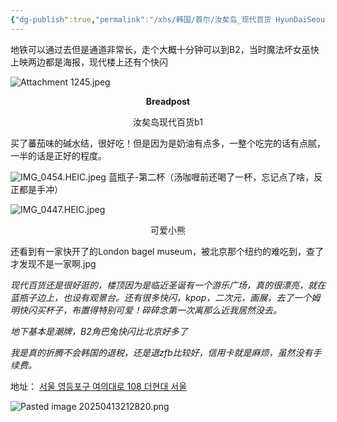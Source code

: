 ```yaml
---
{"dg-publish":true,"permalink":"/xhs/韩国/首尔/汝矣岛_现代百货 HyunDaiSeoul/","tags":["rednote","首尔"],"created":"2024-11-12","updated":"2025-04-13T21:28:21.937+08:00"}
---
```



地铁可以通过去但是通道非常长，走个大概十分钟可以到B2，当时魔法坏女巫快上映两边都是海报，现代楼上还有个快闪

![Attachment 1245.jpeg](/img/user/xhs/%E9%9F%A9%E5%9B%BD/%E9%A6%96%E5%B0%94/photo-%E9%A6%96%E5%B0%94/Attachment%201245.jpeg) 
**<center>Breadpost</center>**
<center>汝矣岛现代百货b1</center>

买了蕃茄味的碱水结，很好吃！但是因为是奶油有点多，一整个吃完的话有点腻，一半的话是正好的程度。

![IMG_0454.HEIC.jpeg](/img/user/xhs/%E9%9F%A9%E5%9B%BD/%E9%A6%96%E5%B0%94/photo-%E9%A6%96%E5%B0%94/IMG_0454.HEIC.jpeg)
蓝瓶子-第二杯（汤咖喱前还喝了一杯，忘记点了啥，反正都是手冲）

![IMG_0447.HEIC.jpeg](/img/user/xhs/%E9%9F%A9%E5%9B%BD/%E9%A6%96%E5%B0%94/photo-%E9%A6%96%E5%B0%94/IMG_0447.HEIC.jpeg)
<center>可爱小熊</center>

还看到有一家快开了的London bagel museum，被北京那个纽约的难吃到，查了才发现不是一家啊.jpg

*现代百货还是很好逛的，楼顶因为是临近圣诞有一个游乐广场，真的很漂亮，就在蓝瓶子边上，也设有观景台。还有很多快闪，kpop，二次元，画展，去了一个姆明快闪买杯子，布置得特别可爱！碎碎念第一次离那么近我居然没去。*

*地下基本是潮牌，B2角巴兔快闪比北京好多了*

*我是真的折腾不会韩国的退税，还是退zfb比较好，信用卡就是麻烦，虽然没有手续费。*

地址：
[서울 영등포구 여의대로 108 더현대 서울](https://pcmap.place.naver.com/place/1386302181/home?entry=bmp&from=map&fromPanelNum=2&timestamp=202504131642&locale=ko&svcName=map_pcv5&searchText=HyunDaiSeoul#)

![Pasted image 20250413212820.png](/img/user/xhs/%E9%9F%A9%E5%9B%BD/%E9%A6%96%E5%B0%94/photo-%E9%A6%96%E5%B0%94/Pasted%20image%2020250413212820.png)